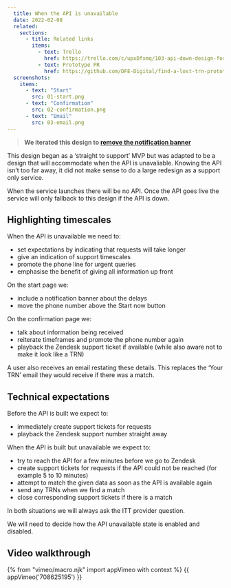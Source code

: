 ```yaml
---
  title: When the API is unavailable
  date: 2022-02-08
  related:
    sections:
      - title: Related links
        items:
          - text: Trello
            href: https://trello.com/c/upxDfxmq/103-api-down-design-for-find-my-trn
          - text: Prototype PR
            href: https://github.com/DFE-Digital/find-a-lost-trn-prototype/pull/24
  screenshots:
    items:
      - text: "Start"
        src: 01-start.png
      - text: "Confirmation"
        src: 02-confirmation.png
      - text: "Email"
        src: 03-email.png
---
```


> __We iterated this design to [remove the notification banner](/find-a-lost-trn/api-down-iteration)__

This design began as a ‘straight to support’ MVP but was adapted to be a design that will accommodate when the API is unavaliable. Knowing the API isn’t too far away, it did not make sense to do a large redesign as a support only service.

When the service launches there will be no API. Once the API goes live the service will only fallback to this design if the API is down.

## Highlighting timescales

When the API is unavailable we need to:

- set expectations by indicating that requests will take longer
- give an indication of support timescales
- promote the phone line for urgent queries
- emphasise the benefit of giving all information up front

On the start page we:

- include a notification banner about the delays
- move the phone number above the Start now button

On the confirmation page we:

- talk about information being received
- reiterate timeframes and promote the phone number again
- playback the Zendesk support ticket if available (while also aware not to make it look like a TRN)

A user also receives an email restating these details. This replaces the ‘Your TRN’ email they would receive if there was a match.

## Technical expectations

Before the API is built we expect to:

- immediately create support tickets for requests
- playback the Zendesk support number straight away

When the API is built but unavailable we expect to:

- try to reach the API for a few minutes before we go to Zendesk
- create support tickets for requests if the API could not be reached (for example 5 to 10 minutes)
- attempt to match the given data as soon as the API is available again
- send any TRNs when we find a match
- close corresponding support tickets if there is a match

In both situations we will always ask the ITT provider question.

We will need to decide how the API unavailable state is enabled and disabled.

## Video walkthrough

{% from "vimeo/macro.njk" import appVimeo with context %}
{{ appVimeo('708625195') }}
